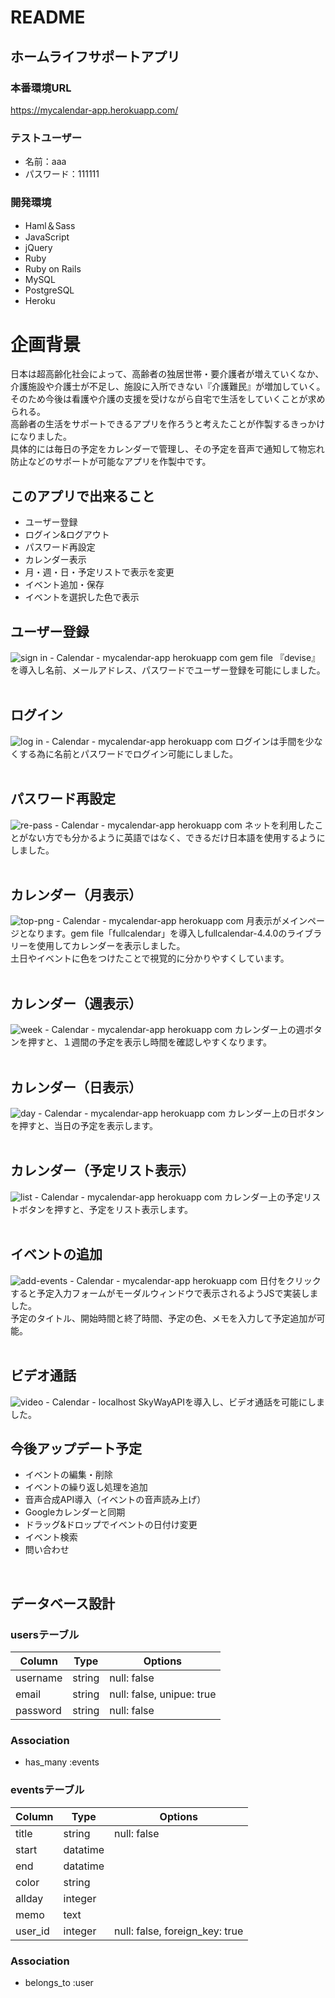 # README

## ホームライフサポートアプリ

### 本番環境URL
https://mycalendar-app.herokuapp.com/

### テストユーザー
* 名前：aaa
* パスワード：111111

### 開発環境
* Haml＆Sass
* JavaScript
* jQuery
* Ruby
* Ruby on Rails
* MySQL
* PostgreSQL
* Heroku

# 企画背景
日本は超高齢化社会によって、高齢者の独居世帯・要介護者が増えていくなか、介護施設や介護士が不足し、施設に入所できない『介護難民』が増加していく。
<br>そのため今後は看護や介護の支援を受けながら自宅で生活をしていくことが求められる。
<br>高齢者の生活をサポートできるアプリを作ろうと考えたことが作製するきっかけになりました。
<br>具体的には毎日の予定をカレンダーで管理し、その予定を音声で通知して物忘れ防止などのサポートが可能なアプリを作製中です。

## このアプリで出来ること
* ユーザー登録
* ログイン&ログアウト
* パスワード再設定
* カレンダー表示
* 月・週・日・予定リストで表示を変更
* イベント追加・保存
* イベントを選択した色で表示

## ユーザー登録
![sign in - Calendar - mycalendar-app herokuapp com](https://user-images.githubusercontent.com/61701275/82155131-908ac880-98ad-11ea-8b7d-d826d3c227c3.png)
gem file 『devise』を導入し名前、メールアドレス、パスワードでユーザー登録を可能にしました。
<br>
<br>
## ログイン
![log in - Calendar - mycalendar-app herokuapp com](https://user-images.githubusercontent.com/61701275/82155124-82d54300-98ad-11ea-84ad-3ad8393b6763.png)
ログインは手間を少なくする為に名前とパスワードでログイン可能にしました。
<br>
<br>
## パスワード再設定
![re-pass - Calendar - mycalendar-app herokuapp com](https://user-images.githubusercontent.com/61701275/82155144-b0ba8780-98ad-11ea-825e-71fa7225debd.png)
ネットを利用したことがない方でも分かるように英語ではなく、できるだけ日本語を使用するようにしました。
<br>
<br>
## カレンダー（月表示）
![top-png - Calendar - mycalendar-app herokuapp com](https://user-images.githubusercontent.com/61701275/82154781-3852c700-98ab-11ea-8352-e8f973c0a453.png)
月表示がメインページとなります。gem file「fullcalendar」を導入しfullcalendar-4.4.0のライブラリーを使用してカレンダーを表示しました。<br>土日やイベントに色をつけたことで視覚的に分かりやすくしています。
<br>
<br>
## カレンダー（週表示）
![week - Calendar - mycalendar-app herokuapp com](https://user-images.githubusercontent.com/61701275/82154851-a8614d00-98ab-11ea-84c8-a2d7ccded09a.png)
カレンダー上の週ボタンを押すと、１週間の予定を表示し時間を確認しやすくなります。
<br>
<br>
## カレンダー（日表示）
![day - Calendar - mycalendar-app herokuapp com](https://user-images.githubusercontent.com/61701275/82154885-de9ecc80-98ab-11ea-9700-cd0434bcaeeb.png)
カレンダー上の日ボタンを押すと、当日の予定を表示します。
<br>
<br>
## カレンダー（予定リスト表示）
![list - Calendar - mycalendar-app herokuapp com](https://user-images.githubusercontent.com/61701275/82154917-10179800-98ac-11ea-84b0-777e5b1e59ad.png)
カレンダー上の予定リストボタンを押すと、予定をリスト表示します。
<br>
<br>
## イベントの追加
![add-events - Calendar - mycalendar-app herokuapp com](https://user-images.githubusercontent.com/61701275/82155040-1e19e880-98ad-11ea-9214-cd2934df9851.png)
日付をクリックすると予定入力フォームがモーダルウィンドウで表示されるようJSで実装しました。<br>予定のタイトル、開始時間と終了時間、予定の色、メモを入力して予定追加が可能。
<br>
<br>
## ビデオ通話
![video - Calendar - localhost](https://user-images.githubusercontent.com/61701275/82546163-a7be0480-9b92-11ea-9e29-05574c308b28.png)
SkyWayAPIを導入し、ビデオ通話を可能にしました。
## 今後アップデート予定
* イベントの編集・削除
* イベントの繰り返し処理を追加
* 音声合成API導入（イベントの音声読み上げ）
* Googleカレンダーと同期
* ドラッグ&ドロップでイベントの日付け変更
* イベント検索
* 問い合わせ
<br>

## データベース設計
### usersテーブル
|Column|Type|Options|
|------|----|-------|
|username|string|null: false|
|email|string|null: false, unipue: true|
|password|string|null: false|
### Association
- has_many :events

### eventsテーブル
|Column|Type|Options|
|------|----|-------|
|title|string|null: false|
|start|datatime|
|end|datatime|
|color|string|
|allday|integer|
|memo|text|
|user_id|integer|null: false, foreign_key: true|
### Association
- belongs_to :user
